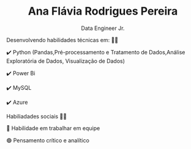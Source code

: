 

<h1 align="center">Ana Flávia Rodrigues Pereira </h1> 


<p align="center">Data Engineer Jr.

  
  </a> Desenvolvendo habilidades técnicas em: 👩📝️  </a>
 
 </a>✔️ Python (Pandas,Pré-processamento e Tratamento de Dados,Análise Exploratória de Dados, Visualização de Dados) </a>
 
 </a>✔️ Power Bi  </a>

 </a>✔️ MySQL </a>
 
  </a>✔️ Azure </a>
 
 
 </a>Habiliadades sociais 👩🧠 </a>
 
 </a>🔵 Habilidade em trabalhar em equipe </a>
 
 
 </a>🟢 Pensamento crítico e analítico </a>



